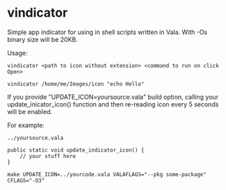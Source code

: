 # vindicator
Simple app indicator for using in shell scripts written in Vala. With -Os binary size will be 20KB.

Usage:

`vindicator <path to icon without extension> <command to run on click Open>`

`vindicator /home/me/Images/icon "echo Hello"`


If you provide "UPDATE_ICON=yoursource.vala" build option, calling your update_inicator_icon()
function and then re-reading icon every 5 seconds will be enabled.

For example:

`../yoursource.vala`

```
public static void update_indicator_icon() {
	// your stuff here
}
```

`make UPDATE_ICON=../yourcode.vala VALAFLAGS="--pkg some-package" CFLAGS="-O3"`
